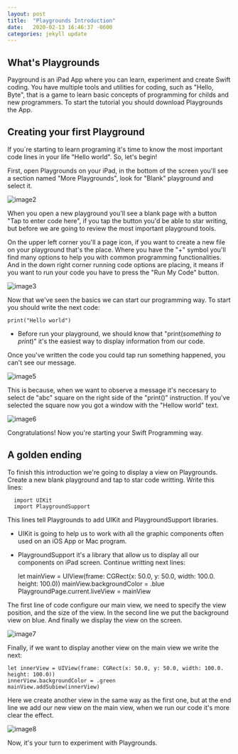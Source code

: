 ```yaml
---
layout: post
title:  "Playgrounds Introduction"
date:   2020-02-13 16:46:37 -0600
categories: jekyll update
---
```

## What's Playgrounds
Payground is an iPad App where you can learn, experiment and create Swift coding. You have multiple tools and utilities for coding, such as "Hello, Byte", that is a game to learn basic concepts of programming for childs and new programmers. To start the tutorial you should download Playgrounds the App.

## Creating your first Playground
If you´re starting to learn programing it's time to know the most important code lines in your life "Hello world". So, let's begin! 

First, open Playgrounds on your iPad, in the bottom of the screen you'll see a section named "More Playgrounds", look for "Blank" playground and select it.

![image2](/assets/Image2.jpg)

When you open a new playground you'll see a blank page with a button "Tap to enter code here", if you tap the button you'd be able to star writing, but before we are going to review the most important playground tools.

On the upper left corner you'll a page icon, if you want to create a new file on your playground that's the place. Where you have the "+" symbol you'll find many options to help you with common programming functionalities. And in the down right corner running code options are placing, it means if you want to run your code you have to press the "Run My Code"  button.

![image3](/assets/Image3.jpg)

Now that we've seen the basics we can start our programming way. To start you should write the next code:

    print("Hello world")

* Before run your playground, we should know that "print(*something to print*)" it's the easiest way to display information from our code.

Once you've written the code you could tap run something happened, you can't see our message. 

![image5](/assets/Image5.png)

This is because, when we want to observe a message it's neccesary to select de "abc" square on the right side of the "print()" instruction. If you've selected the square now you got a window with the "Hellow world" text.

![image6](/assets/Image6.png)

Congratulations! Now you're starting your Swift Programming way.

## A golden ending
To finish this introduction we're going to display a view on Playgrounds. Create a new blank playground and tap to star code writting. Write this lines:
  ```
    import UIKit
    import PlaygroundSupport
  ```

This lines tell Playgrounds to  add UIKit and PlaygroundSupport libraries.
* UIKit is going to help us to work with all the graphic components often used on an iOS App or Mac program.
* PlaygroundSupport it's a library that allow us to display all our components on iPad screen.
Continue writting next lines:

    let mainView = UIView(frame: CGRect(x: 50.0, y: 50.0, width: 100.0. height: 100.0))
    mainView.backgroundColor = .blue
    PlaygroundPage.current.liveView = mainView

The first line of code configure our main view, we need to specify  the view position, and the size of the view. In the second line we put the background view on blue. And finally we display the view on the screen.

![image7](/assets/Image7.png)

Finally, if we want to display another view on the main view we write the next:

    let innerView = UIView(frame: CGRect(x: 50.0, y: 50.0, width: 100.0. height: 100.0))
    innerView.backgroundColor = .green
    mainView.addSubiew(innerView)

Here we create another view in the same way as the first one, but at the end line we add our new view on the main view, when we run our code it's more clear the effect.

![image8](/assets/Image8.png)

Now, it's your turn to experiment with Playgrounds.

 
